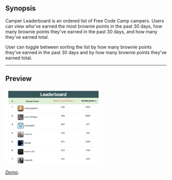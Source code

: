 ## Synopsis

Camper Leaderboard is an ordered list of Free Code Camp campers.
Users can view who've earned the most brownie points in the past 30 days, how many brownie points they've earned in the past 30 days, and how many they've earned total.

User can toggle between sorting the list by how many brownie points they've earned in the past 30 days and by how many brownie points they've earned total.  

---
## Preview

![Project Preview](https://github.com/lizzyQ/Camper-Leaderboard/blob/master/preview.png?raw=true)

[*Demo*](http://codepen.io/lizzyQ/full/XMdRVB/). 

